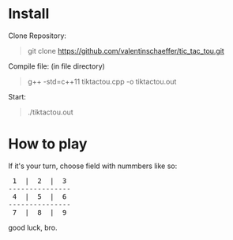 # Install

Clone Repository:

> git clone https://github.com/valentinschaeffer/tic_tac_tou.git

Compile file: (in file directory)

> g++ -std=c++11 tiktactou.cpp -o tiktactou.out

Start:

> ./tiktactou.out

# How to play

If it's your turn, choose field with nummbers like so:

<pre>
 1  |  2  |  3  
---------------  
 4  |  5  |  6  
---------------  
 7  |  8  |  9
</pre>
 
good luck, bro.
